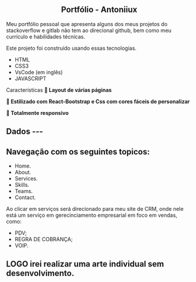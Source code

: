 <h2 align = "center">
Portfólio - Antoniiux<br/>
</h2>

Meu portfólio pessoal que apresenta alguns dos meus projetos do stackoverflow e gitlab não tem ao direcional github, bem como meu currículo e habilidades técnicas.

Este projeto foi construído usando essas tecnologias.

- HTML
- CSS3
- VsCode (em inglês)
- JAVASCRIPT

Características
**📖 Layout de várias páginas**

**🎨 Estilizado com React-Bootstrap e Css com cores fáceis de personalizar**

**📱 Totalmente responsivo**

## Dados --- ##

## Navegação com os seguintes topicos:

- Home.
- About.
- Services.
- Skills.
- Teams.
- Contact.

Ao clicar em serviços será direcionado para meu site de CRM, onde nele está um serviço em gerecinciamento empresarial em foco em vendas, como:

- PDV;
- REGRA DE COBRANÇA;
- VOIP.

## LOGO irei realizar uma arte individual sem desenvolvimento.